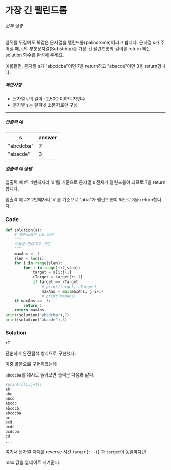 # 가장 긴 펠린드롬

###### 문제 설명

앞뒤를 뒤집어도 똑같은 문자열을 팰린드롬(palindrome)이라고 합니다.
문자열 s가 주어질 때, s의 부분문자열(Substring)중 가장 긴 팰린드롬의 길이를 return 하는 solution 함수를 완성해 주세요.

예를들면, 문자열 s가 "abcdcba"이면 7을 return하고 "abacde"이면 3을 return합니다.

##### 제한사항

- 문자열 s의 길이 : 2,500 이하의 자연수
- 문자열 s는 알파벳 소문자로만 구성

------

##### 입출력 예

| s         | answer |
| --------- | ------ |
| "abcdcba" | 7      |
| "abacde"  | 3      |

##### 입출력 예 설명

입출력 예 #1
4번째자리 'd'를 기준으로 문자열 s 전체가 팰린드롬이 되므로 7을 return합니다.

입출력 예 #2
2번째자리 'b'를 기준으로 "aba"가 팰린드롬이 되므로 3을 return합니다.



### Code

```python
def solution(s):
    # 펠린드롬은 1도 있음
    """
    효율성 안따지고 구현
    """
    maxAns = -1
    slen = len(s)
    for i in range(slen):
        for j in range(i+1,slen):
            target = s[i:j+1]
            rTarget = target[::-1]
            if target == rTarget:
                # print(target, rTarget)
                maxAns = max(maxAns, j-i+1)
                # print(maxAns)
    if maxAns == -1:
        return 1
    return maxAns
print(solution("abcdcba"),7)
print(solution("abacde"),3)
```



### Solution

`+7`

단순하게 완전탐색 방식으로 구현했다.

이중 폴문으로 구현하였는데

`abcdcba`를 예시로 들어보면 출력은 다음과 같다.

```python
#print(s[i:j+1])
ab
abc
abcd
abcdc
abcdcb
abcdcba
bc
bcd
bcdc
bcdcba
cd
...
```

여기서 문자열 자체를 reverse 시킨 `target[::-1]` 과 `target`이 동일하다면

max 값을 업데이트 시켜준다.